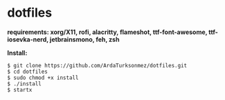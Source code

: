 # dotfiles

**requirements: xorg/X11, rofi, alacritty, flameshot, ttf-font-awesome, ttf-iosevka-nerd, jetbrainsmono, feh, zsh**

**Install:**

```
$ git clone https://github.com/ArdaTurksonmez/dotfiles.git
$ cd dotfiles
$ sudo chmod +x install 
$ ./install
$ startx
```
